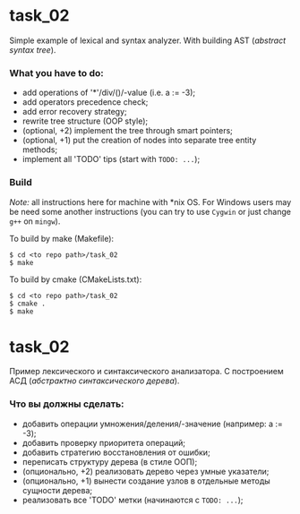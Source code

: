 # task_02
Simple example of lexical and syntax analyzer. With building AST (*abstract syntax tree*).

### What you have to do:
- add operations of '*'/div/()/-value (i.e. a := -3);
- add operators precedence check;
- add error recovery strategy;
- rewrite tree structure (OOP style);
- (optional, +2) implement the tree through smart pointers;
- (optional, +1) put the creation of nodes into separate tree entity methods;
- implement all 'TODO' tips (start with `TODO: ...`);


### Build
*Note:* all instructions here for machine with *nix OS. For Windows users may be need some another instructions (you can try to use `Cygwin` or just change `g++` on `mingw`).

To build by make (Makefile):
```
$ cd <to repo path>/task_02
$ make
```

To build by cmake (CMakeLists.txt):
```
$ cd <to repo path>/task_02
$ cmake .
$ make
```

# task_02
Пример лексического и синтаксического анализатора. С построением АСД (*абстрактно синтаксического дерева*).

### Что вы должны сделать:
- добавить операции умножения/деления/-значение (например: a := -3);
- добавить проверку приоритета операций;
- добавить стратегию восстановления от ошибки;
- переписать структуру дерева (в стиле ООП);
- (опционально, +2) реализовать дерево через умные указатели;
- (опционально, +1) вынести создание узлов в отдельные методы сущности дерева;
- реализовать все 'TODO' метки (начинаются с `TODO: ...`);
